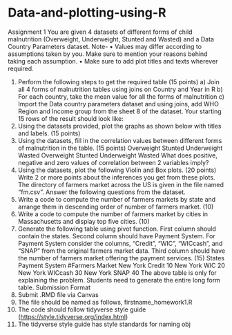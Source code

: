 # Data-and-plotting-using-R

Assignment 1
You are given 4 datasets of different forms of child malnutrition (Overweight, Underweight, 
Stunted and Wasted) and a Data Country Parameters dataset.
Note-
• Values may differ according to assumptions taken by you. Make sure to mention your 
reasons behind taking each assumption.
• Make sure to add plot titles and texts wherever required.
1. Perform the following steps to get the required table (15 points)
a) Join all 4 forms of malnutrition tables using joins on Country and Year in R
b) For each country, take the mean value for all the forms of malnutrition
c) Import the Data country parameters dataset and using joins, add WHO Region and 
Income group from the sheet 8 of the dataset.
Your starting 15 rows of the result should look like:
2. Using the datasets provided, plot the graphs as shown below with titles and labels. (15 
points)
3. Using the datasets, fill in the correlation values between different forms of malnutrition
in the table. (15 points)
Overweight Stunted Underweight Wasted
Overweight
Stunted
Underweight
Wasted
What does positive, negative and zero values of correlation between 2 variables imply?
4. Using the datasets, plot the following Violin and Box plots. (20 points)
Write 2 or more points about the inferences you get from these plots.
The directory of farmers market across the US is given in the file named “fm.csv”.
Answer the following questions from the dataset. 
5. Write a code to compute the number of farmers markets by state and arrange them in 
descending order of number of farmers market. (10)
6. Write a code to compute the number of farmers market by cities in Massachusetts and 
display top five cities. (10)
7. Generate the following table using pivot function. First column should contain the states. 
Second column should have Payment System. For Payment System consider the columns, 
“Credit”, “WIC”, “WICcash”, and “SNAP” from the original farmers market data. Third 
column should have the number of farmers market offering the payment services. (15)
States Payment System #Farmers Market
New York Credit 10
New York WIC 20
New York WICcash 30
New York SNAP 40
The above table is only for explaining the problem. Students need to generate
the entire long form table.
Submission Format
1. Submit .RMD file via Canvas
2. The file should be named as follows, firstname_homework1.R
3. The code should follow tidyverse style guide
(https://style.tidyverse.org/index.html)
4. The tidyverse style guide has style standards for naming obj
